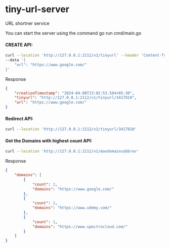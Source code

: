 # tiny-url-server
URL shortner service 

You can start the server using the command 
go run cmd/main.go

#### CREATE API: 

```BASH
curl --location 'http://127.0.0.1:2112/v1/tinyurl' --header 'Content-Type: application/json' \
--data '{
    "url": "https://www.google.com/"
}'
```

Response 

```JSON
{
    "creationTimestamp": "2024-04-08T13:02:53.504+05:30",
    "tinyurl": "http://127.0.0.1:2112/v1/tinyurl/3417810",
    "url": "https://www.google.com/"
}
```

#### Redirect API: 
```BASH
curl --location 'http://127.0.0.1:2112/v1/tinyurl/3417810'
```

#### Get the Domains with highest count API: 

```BASH
curl --location 'http://127.0.0.1:2112/v1/maxdomainsabbrev'
```

Response 

```JSON
{
    "domains": [
        {
            "count": 2,
            "domains": "https://www.google.com/"
        },
        {
            "count": 2,
            "domains": "https://www.udemy.com/"
        },
        {
            "count": 1,
            "domains": "https://www.spectrocloud.com/"
        }
    ]
}
```